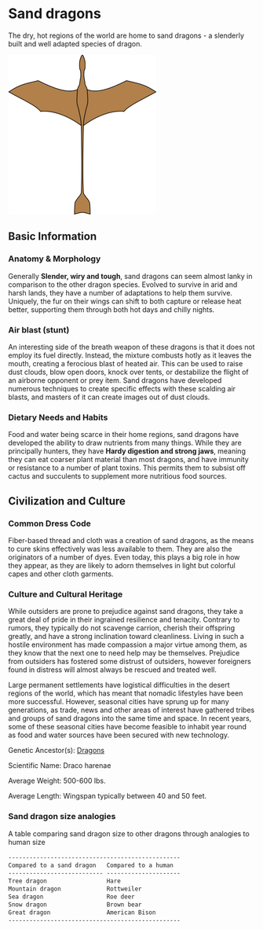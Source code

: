 # Sand dragons

The dry, hot regions of the world are home to sand dragons - a slenderly built and well adapted species of dragon.

![Sand dragon](../images/sand-dragon.png "Sand dragon")

## Basic Information

### Anatomy & Morphology

Generally **Slender, wiry and tough**, sand dragons can seem almost lanky in comparison to the other dragon species. Evolved to survive in arid and harsh lands, they have a number of adaptations to help them survive. Uniquely, the fur on their wings can shift to both capture or release heat better, supporting them through both hot days and chilly nights.

### Air blast (stunt)

An interesting side of the breath weapon of these dragons is that it does not employ its fuel directly. Instead, the mixture combusts hotly as it leaves the mouth, creating a ferocious blast of heated air. This can be used to raise dust clouds, blow open doors, knock over tents, or destabilize the flight of an airborne opponent or prey item. Sand dragons have developed numerous techniques to create specific effects with these scalding air blasts, and masters of it can create images out of dust clouds.

### Dietary Needs and Habits

Food and water being scarce in their home regions, sand dragons have developed the ability to draw nutrients from many things. While they are principally hunters, they have **Hardy digestion and strong jaws**, meaning they can eat coarser plant material than most dragons, and have immunity or resistance to a number of plant toxins. This permits them to subsist off cactus and succulents to supplement more nutritious food sources.

## Civilization and Culture

### Common Dress Code

Fiber-based thread and cloth was a creation of sand dragons, as the means to cure skins effectively was less available to them. They are also the originators of a number of dyes. Even today, this plays a big role in how they appear, as they are likely to adorn themselves in light but colorful capes and other cloth garments.

### Culture and Cultural Heritage

While outsiders are prone to prejudice against sand dragons, they take a great deal of pride in their ingrained resilience and tenacity. Contrary to rumors, they typically do not scavenge carrion, cherish their offspring greatly, and have a strong inclination toward cleanliness. Living in such a hostile environment has made compassion a major virtue among them, as they know that the next one to need help may be themselves. Prejudice from outsiders has fostered some distrust of outsiders, however foreigners found in distress will almost always be rescued and treated well.

Large permanent settlements have logistical difficulties in the desert regions of the world, which has meant that nomadic lifestyles have been more successful. However, seasonal cities have sprung up for many generations, as trade, news and other areas of interest have gathered tribes and groups of sand dragons into the same time and space. In recent years, some of these seasonal cities have become feasible to inhabit year round as food and water sources have been secured with new technology.

Genetic Ancestor(s): [Dragons](/creatures/dragons.md)

Scientific Name: Draco harenae

Average Weight: 500-600 lbs.

Average Length: Wingspan typically between 40 and 50 feet.

### Sand dragon size analogies

A table comparing sand dragon size to other dragons through analogies to human size

    -------------------------------------------------
    Compared to a sand dragon   Compared to a human
    --------------------------- ---------------------
    Tree dragon                 Hare
    Mountain dragon             Rottweiler
    Sea dragon                  Roe deer
    Snow dragon                 Brown bear
    Great dragon                American Bison
    -------------------------------------------------
